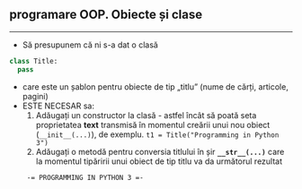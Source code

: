 ## programare OOP. Obiecte și clase

---

* Să presupunem că ni s-a dat o clasă


```python
class Title:
  pass
```

* care este un șablon pentru obiecte de tip „titlu” (nume de cărți, articole, pagini)
* ESTE NECESAR sa:
   1. Adăugați un constructor la clasă - astfel încât să poată seta proprietatea **text** transmisă în momentul creării unui nou obiect (```__init__(...)```), de exemplu. ```t1 = Title("Programming in Python 3")```
   2. Adăugați o metodă pentru conversia titlului în șir **```__str__(...)```** care la momentul tipăririi unui obiect de tip titlu va da următorul rezultat
    ```
     -= PROGRAMMING IN PYTHON 3 =-
    ```
